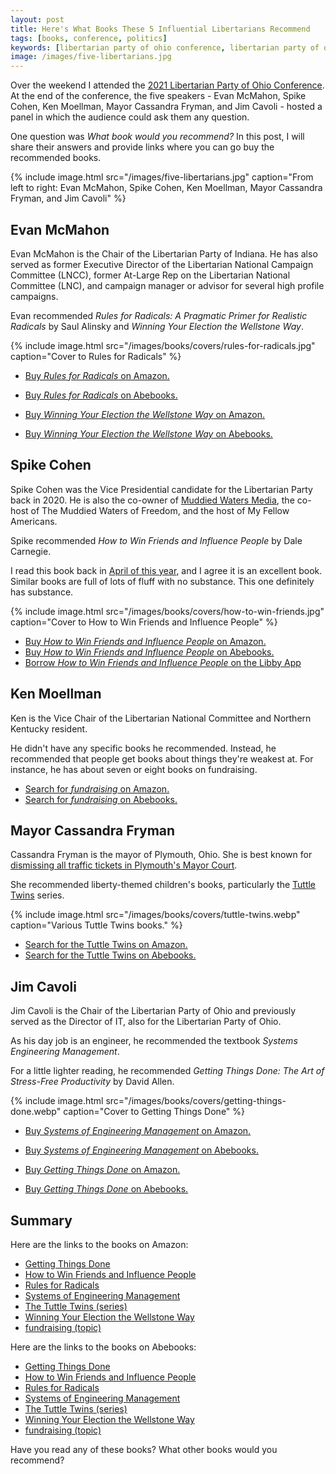 ```yaml
---
layout: post
title: Here's What Books These 5 Influential Libertarians Recommend
tags: [books, conference, politics]
keywords: [libertarian party of ohio conference, libertarian party of ohio, libertarian party, libertarian]
image: /images/five-libertarians.jpg
---
```


Over the weekend I attended the [2021 Libertarian Party of Ohio Conference](https://lpo.org/event/2021-libertarian-party-of-ohio-conference/). At the end of the conference, the five speakers - Evan McMahon, Spike Cohen, Ken Moellman, Mayor Cassandra Fryman, and Jim Cavoli - hosted a panel in which the audience could ask them any question.

One question was *What book would you recommend?* In this post, I will share their answers and provide links where you can go buy the recommended books.

{% include image.html src="/images/five-libertarians.jpg" caption="From left to right: Evan McMahon, Spike Cohen, Ken Moellman, Mayor Cassandra Fryman, and Jim Cavoli" %}

## Evan McMahon

Evan McMahon is the Chair of the Libertarian Party of Indiana. He has also served as former Executive Director of the Libertarian National Campaign Committee (LNCC), former At-Large Rep on the Libertarian National Committee (LNC), and campaign manager or advisor for several high profile campaigns.

Evan recommended *Rules for Radicals: A Pragmatic Primer for Realistic Radicals* by Saul Alinsky and *Winning Your Election the Wellstone Way*.

{% include image.html src="/images/books/covers/rules-for-radicals.jpg" caption="Cover to Rules for Radicals" %}

* [Buy *Rules for Radicals* on Amazon.](https://www.amazon.com/dp/B003T0G9GM/?tag=hendrixjoseph-20)
* [Buy *Rules for Radicals* on Abebooks.](https://affiliates.abebooks.com/c/2462910/77416/2029?u=https://www.abebooks.com/products/isbn/9780679721130/22852085847)

* [Buy *Winning Your Election the Wellstone Way* on Amazon.](https://www.amazon.com/dp/B00EDDBHFW/?tag=hendrixjoseph-20)
* [Buy *Winning Your Election the Wellstone Way* on Abebooks.](https://affiliates.abebooks.com/c/2462910/77416/2029?u=https://www.abebooks.com/products/isbn/9780816653331)

## Spike Cohen

Spike Cohen was the Vice Presidential candidate for the Libertarian Party back in 2020. He is also the co-owner of [Muddied Waters Media](http://muddiedwatersmedia.com/), the co-host of The Muddied Waters of Freedom, and the host of My Fellow Americans.

Spike recommended *How to Win Friends and Influence People* by Dale Carnegie.

I read this book back in [April of this year](https://www.joehxblog.com/april-2021-book-reading-list/#the-books-i-read-for-me), and I agree it is an excellent book. Similar books are full of lots of fluff with no substance. This one definitely has substance.

{% include image.html src="/images/books/covers/how-to-win-friends.jpg" caption="Cover to How to Win Friends and Influence People" %}

* [Buy *How to Win Friends and Influence People* on Amazon.](https://www.amazon.com/gp/product/B003WEAI4E/?tag=hendrixjoseph-20)
* [Buy *How to Win Friends and Influence People* on Abebooks.](https://affiliates.abebooks.com/c/2462910/77416/2029?u=https://www.abebooks.com/products/isbn/9780671645519/30983702783)
* [Borrow *How to Win Friends and Influence People* on the Libby App](https://share.libbyapp.com/title/451589)

## Ken Moellman

Ken is the Vice Chair of the Libertarian National Committee and Northern Kentucky resident.

He didn't have any specific books he recommended. Instead, he recommended that people get books about things they're weakest at. For instance, he has about seven or eight books on fundraising.

* [Search for *fundraising* on Amazon.](https://www.amazon.com/s?k=fundraising&i=stripbooks&tag=hendrixjoseph-20)
* [Search for *fundraising* on Abebooks.](https://affiliates.abebooks.com/c/2462910/77416/2029?u=https://www.abebooks.com/servlet/SearchResults?kn=fundraising)

## Mayor Cassandra Fryman

Cassandra Fryman is the mayor of Plymouth, Ohio. She is best known for [dismissing all traffic tickets in Plymouth's Mayor Court](https://libertariancandidates.news/blogs/news/libertarian-mayor-cassaundra-fryman-dismisses-all-traffic-tickets).

She recommended liberty-themed children's books, particularly the [Tuttle Twins](https://tuttletwins.com/) series.

{% include image.html src="/images/books/covers/tuttle-twins.webp" caption="Various Tuttle Twins books." %}

* [Search for the Tuttle Twins on Amazon.](https://www.amazon.com/s?k=Tuttle+Twins&i=stripbooks&tag=hendrixjoseph-20)
* [Search for the Tuttle Twins on Abebooks.](https://affiliates.abebooks.com/c/2462910/77416/2029?u=https://www.abebooks.com/servlet/SearchResults?kn=tuttle%20twins)

## Jim Cavoli

Jim Cavoli is the Chair of the Libertarian Party of Ohio and previously served as the Director of IT, also for the Libertarian Party of Ohio.

As his day job is an engineer, he recommended the textbook *Systems  Engineering Management*.

For a little lighter reading, he recommended *Getting Things Done: The Art of Stress-Free Productivity* by David Allen.

{% include image.html src="/images/books/covers/getting-things-done.webp" caption="Cover to Getting Things Done" %}

* [Buy *Systems of Engineering Management* on Amazon.](https://www.amazon.com/dp/111904782X/?tag=hendrixjoseph-20)
* [Buy *Systems of Engineering Management* on Abebooks.](https://affiliates.abebooks.com/c/2462910/77416/2029?u=https://www.abebooks.com/products/isbn/9781119047827)

* [Buy *Getting Things Done* on Amazon.](https://www.amazon.com/dp/0670899240/?tag=hendrixjoseph-20)
* [Buy *Getting Things Done* on Abebooks.](https://affiliates.abebooks.com/c/2462910/77416/2029?u=https://www.abebooks.com/products/isbn/9780670899241)

## Summary

Here are the links to the books on Amazon:

* [Getting Things Done](https://www.amazon.com/dp/0670899240/?tag=hendrixjoseph-20)
* [How to Win Friends and Influence People](https://www.amazon.com/dp/B08JLM24Q8/?tag=hendrixjoseph-20)
* [Rules for Radicals](https://www.amazon.com/dp/B003T0G9GM/?tag=hendrixjoseph-20)
* [Systems of Engineering Management](https://www.amazon.com/dp/111904782X/?tag=hendrixjoseph-20)
* [The Tuttle Twins (series)](https://www.amazon.com/s?k=Tuttle+Twins&i=stripbooks&tag=hendrixjoseph-20)
* [Winning Your Election the Wellstone Way](https://www.amazon.com/dp/B00EDDBHFW/?tag=hendrixjoseph-20)
* [fundraising (topic)](https://www.amazon.com/s?k=fundraising&i=stripbooks&tag=hendrixjoseph-20)

Here are the links to the books on Abebooks:

* [Getting Things Done](https://affiliates.abebooks.com/c/2462910/77416/2029?u=https://www.abebooks.com/products/isbn/9780670899241)
* [How to Win Friends and Influence People](https://affiliates.abebooks.com/c/2462910/77416/2029?u=https://www.abebooks.com/products/isbn/9780671645519/30983702783)
* [Rules for Radicals](https://affiliates.abebooks.com/c/2462910/77416/2029?u=https://www.abebooks.com/products/isbn/9780679721130/22852085847)
* [Systems of Engineering Management](https://affiliates.abebooks.com/c/2462910/77416/2029?u=https://www.abebooks.com/products/isbn/9781119047827)
* [The Tuttle Twins (series)](https://affiliates.abebooks.com/c/2462910/77416/2029?u=https://www.abebooks.com/servlet/SearchResults?kn=tuttle%20twins)
* [Winning Your Election the Wellstone Way](https://affiliates.abebooks.com/c/2462910/77416/2029?u=https://www.abebooks.com/products/isbn/9780816653331)
* [fundraising (topic)](https://affiliates.abebooks.com/c/2462910/77416/2029?u=https://www.abebooks.com/servlet/SearchResults?kn=fundraising)

Have you read any of these books? What other books would you recommend?